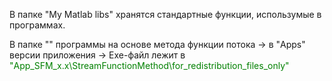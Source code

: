 В папке "My Matlab libs" хранятся стандартные функции, использумые в программах.

В папке "" программы на основе метода функции потока -> в "Apps" версии приложения -> Exe-файл лежит в <span style="color: green">"App_SFM_x.x\StreamFunctionMethod\for_redistribution_files_only\"</span>


